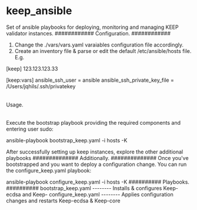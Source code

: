 # keep_ansible

Set of ansible playbooks for deploying, monitoring and managing KEEP validator instances.
############
Configuration.
############
1) Change the ./vars/vars.yaml varaiables configuration file accordingly.
2) Create an inventory file & parse or edit the default /etc/ansible/hosts file. E.g.

[keep]
123.123.123.33

[keep:vars]
ansible_ssh_user = ansible
ansible_ssh_private_key_file = /Users/jqhils/.ssh/privatekey
######
Usage.
######
Execute the bootstrap playbook providing the required components and entering user sudo:

ansible-playbook bootstrap_keep.yaml -i hosts -K

After successfully setting up keep instances, explore the other additional playbooks
##############
Additionally.
##############
Once you've bootstrapped and you want to deploy a configuration change. You can run the configure_keep.yaml playbook:

ansible-playbook configure_keep.yaml -i hosts -K
##########
Playbooks.
##########
bootstrap_keep.yaml	-------- Installs & configures Keep-ecdsa and Keep-
configure_keep.yaml	-------- Applies configuration changes and restarts Keep-ecdsa & Keep-core
